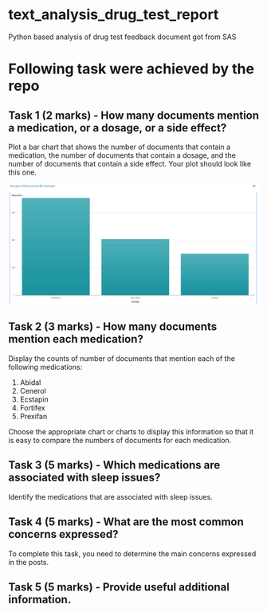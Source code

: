 # text_analysis_drug_test_report
Python based analysis of drug test feedback document got from SAS



# Following task were achieved by the repo


## Task 1 (2 marks) - How many documents mention a medication, or a dosage, or a side effect?

Plot a bar chart that shows the number of documents that contain a medication, the number of documents that contain a dosage, and the number of documents that contain a side effect. Your plot should look like this one.

![barchart](docsperconcept.png)


## Task 2 (3 marks) - How many documents mention each medication?

Display the counts of number of documents that mention each of the following medications:

1. Abidal
2. Cenerol
3. Ecstapin
4. Fortifex
5. Prexifan 

Choose the appropriate chart or charts to display this information so that it is easy to compare the numbers of documents for each medication.

## Task 3 (5 marks) - Which medications are associated with sleep issues?

Identify the medications that are associated with sleep issues. 

## Task 4 (5 marks) - What are the most common concerns expressed?

To complete this task, you need to determine the main concerns expressed in the posts.
## Task 5 (5 marks) - Provide useful additional information.
